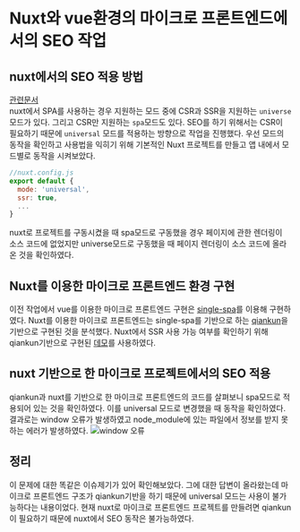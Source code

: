 # Nuxt와 vue환경의 마이크로 프론트엔드에서의 SEO 작업

## nuxt에서의 SEO 적용 방법
[관련문서](https://nuxtjs.org/docs/2.x/configuration-glossary/configuration-mode)<br>
nuxt에서 SPA를 사용하는 경우 지원하는 모드 중에 CSR과 SSR을 지원하는 `universe` 모드가 있다. 그리고 CSR만 지원하는 `spa`모드도 있다. SEO를 하기 위해서는 CSR이 필요하기 때문에 `universal` 모드를 적용하는 방향으로 작업을 진행했다. 우선 모드의 동작을 확인하고 사용법을 익히기 위해 기본적인 Nuxt 프로젝트를 만들고 앱 내에서 모드별로 동작을 시켜보았다. 

```vue.js
//nuxt.config.js
export default {
  mode: 'universal',
  ssr: true,
  ...
}
  ```

nuxt로 프로젝트를 구동시켰을 때 spa모드로 구동했을 경우 페이지에 관한 렌더링이 소스 코드에 없었지만 universe모드로 구동했을 때 페이지 렌더링이 소스 코드에 올라온 것을 확인하였다.


## Nuxt를 이용한 마이크로 프론트엔드 환경 구현
이전 작업에서 vue를 이용한 마이크로 프론트엔드 구현은 [single-spa](https://github.com/single-spa/single-spa)를 이용해 구현하였다. Nuxt를 이용한 마이크로 프론트엔드는 single-spa를 기반으로 하는 [qiankun](https://qiankun.umijs.org/guide)을 기반으로 구현된 것을 분석했다. Nuxt에서 SSR 사용 가능 여부를 확인하기 위해 qiankun기반으로 구현된 [데모](https://github.com/FEMessage/nuxt-micro-frontend)를 사용하였다.

## nuxt 기반으로 한 마이크로 프로젝트에서의 SEO 적용
qiankun과 nuxt를 기반으로 한 마이크로 프론트엔드의 코드를 살펴보니 spa모드로 적용되어 있는 것을 확인하였다.
이를 universal 모드로 변경했을 때 동작을 확인하였다.
결과로는 window 오류가 발생하였고 node_module에 있는 파일에서 정보를 받지 못하는 에러가 발생하였다.
![window 오류](https://github.com/jskim16/Nuxt-micro-frontend/blob/main/img/window-is-not-defined.PNG)
## 정리
이 문제에 대한 똑같은 이슈제기가 있어 확인해보았다.
그에 대한 답변이 올라왔는데 마이크로 프론트엔드 구조가 qiankun기반을 하기 때문에 universal 모드는 사용이 불가능하다는 내용이었다.
현재 nuxt로 마이크로 프론트엔드 프로젝트를 만들려면 qiankun이 필요하기 때문에 nuxt에서 SEO 동작은 불가능하였다.
